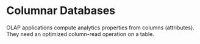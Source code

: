 # Columnar Databases

OLAP applications compute analytics properties from columns (attributes). They need an optimized column-read operation on a table.
